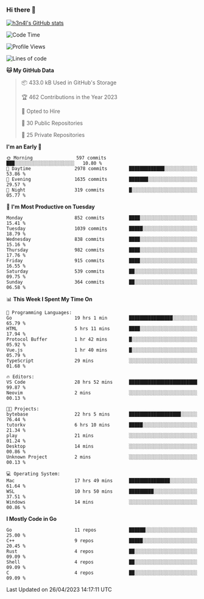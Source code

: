 ### Hi there 👋

[![h3n4l's GitHub stats](https://github-readme-stats.vercel.app/api?username=h3n4l&count_private=true&show_icons=true&theme=radical)](https://github.com/h3n4l/github-readme-stats)

<!--START_SECTION:waka-->
![Code Time](http://img.shields.io/badge/Code%20Time-1%2C179%20hrs%2055%20mins-blue)

![Profile Views](http://img.shields.io/badge/Profile%20Views-6-blue)

![Lines of code](https://img.shields.io/badge/From%20Hello%20World%20I%27ve%20Written-2.9%20million%20lines%20of%20code-blue)

**🐱 My GitHub Data** 

> 📦 433.0 kB Used in GitHub's Storage 
 > 
> 🏆 462 Contributions in the Year 2023
 > 
> 💼 Opted to Hire
 > 
> 📜 30 Public Repositories 
 > 
> 🔑 25 Private Repositories 
 > 
**I'm an Early 🐤** 

```text
🌞 Morning                597 commits         ███░░░░░░░░░░░░░░░░░░░░░░   10.80 % 
🌆 Daytime                2978 commits        █████████████░░░░░░░░░░░░   53.86 % 
🌃 Evening                1635 commits        ███████░░░░░░░░░░░░░░░░░░   29.57 % 
🌙 Night                  319 commits         █░░░░░░░░░░░░░░░░░░░░░░░░   05.77 % 
```
📅 **I'm Most Productive on Tuesday** 

```text
Monday                   852 commits         ████░░░░░░░░░░░░░░░░░░░░░   15.41 % 
Tuesday                  1039 commits        █████░░░░░░░░░░░░░░░░░░░░   18.79 % 
Wednesday                838 commits         ████░░░░░░░░░░░░░░░░░░░░░   15.16 % 
Thursday                 982 commits         ████░░░░░░░░░░░░░░░░░░░░░   17.76 % 
Friday                   915 commits         ████░░░░░░░░░░░░░░░░░░░░░   16.55 % 
Saturday                 539 commits         ██░░░░░░░░░░░░░░░░░░░░░░░   09.75 % 
Sunday                   364 commits         ██░░░░░░░░░░░░░░░░░░░░░░░   06.58 % 
```


📊 **This Week I Spent My Time On** 

```text
💬 Programming Languages: 
Go                       19 hrs 1 min        ████████████████░░░░░░░░░   65.79 % 
HTML                     5 hrs 11 mins       ████░░░░░░░░░░░░░░░░░░░░░   17.94 % 
Protocol Buffer          1 hr 42 mins        █░░░░░░░░░░░░░░░░░░░░░░░░   05.92 % 
Vue.js                   1 hr 40 mins        █░░░░░░░░░░░░░░░░░░░░░░░░   05.79 % 
TypeScript               29 mins             ░░░░░░░░░░░░░░░░░░░░░░░░░   01.68 % 

🔥 Editors: 
VS Code                  28 hrs 52 mins      █████████████████████████   99.87 % 
Neovim                   2 mins              ░░░░░░░░░░░░░░░░░░░░░░░░░   00.13 % 

🐱‍💻 Projects: 
bytebase                 22 hrs 5 mins       ███████████████████░░░░░░   76.44 % 
tutorkv                  6 hrs 10 mins       █████░░░░░░░░░░░░░░░░░░░░   21.34 % 
play                     21 mins             ░░░░░░░░░░░░░░░░░░░░░░░░░   01.24 % 
Desktop                  14 mins             ░░░░░░░░░░░░░░░░░░░░░░░░░   00.86 % 
Unknown Project          2 mins              ░░░░░░░░░░░░░░░░░░░░░░░░░   00.13 % 

💻 Operating System: 
Mac                      17 hrs 49 mins      ███████████████░░░░░░░░░░   61.64 % 
WSL                      10 hrs 50 mins      █████████░░░░░░░░░░░░░░░░   37.51 % 
Windows                  14 mins             ░░░░░░░░░░░░░░░░░░░░░░░░░   00.86 % 
```

**I Mostly Code in Go** 

```text
Go                       11 repos            ██████░░░░░░░░░░░░░░░░░░░   25.00 % 
C++                      9 repos             █████░░░░░░░░░░░░░░░░░░░░   20.45 % 
Rust                     4 repos             ██░░░░░░░░░░░░░░░░░░░░░░░   09.09 % 
Shell                    4 repos             ██░░░░░░░░░░░░░░░░░░░░░░░   09.09 % 
C                        4 repos             ██░░░░░░░░░░░░░░░░░░░░░░░   09.09 % 
```




 Last Updated on 26/04/2023 14:17:11 UTC
<!--END_SECTION:waka-->

